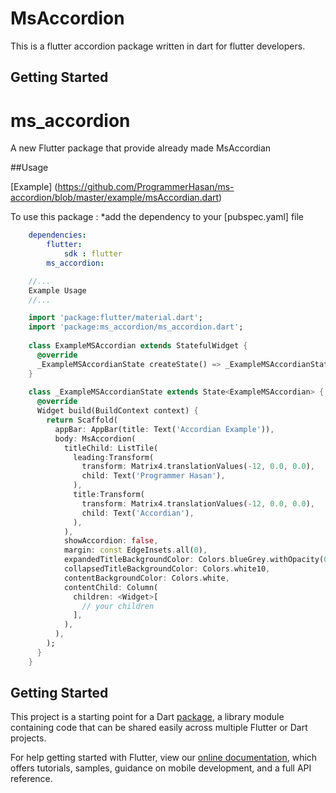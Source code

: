 # MsAccordion

This is a flutter accordion package written in dart for flutter developers.

## Getting Started

# ms_accordion

A new Flutter package that provide already made MsAccordian

##Usage

[Example] (https://github.com/ProgrammerHasan/ms-accordion/blob/master/example/msAccordian.dart)

To use this package :
*add the dependency to your [pubspec.yaml] file

```yaml
    dependencies:
        flutter:
            sdk : flutter
        ms_accordion:
```

```dart
    //...
    Example Usage
    //...

    import 'package:flutter/material.dart';
    import 'package:ms_accordion/ms_accordion.dart';
    
    class ExampleMSAccordian extends StatefulWidget {
      @override
      _ExampleMSAccordianState createState() => _ExampleMSAccordianState();
    }
    
    class _ExampleMSAccordianState extends State<ExampleMSAccordian> {
      @override
      Widget build(BuildContext context) {
        return Scaffold(
          appBar: AppBar(title: Text('Accordian Example')),
          body: MsAccordion(
            titleChild: ListTile(
              leading:Transform(
                transform: Matrix4.translationValues(-12, 0.0, 0.0),
                child: Text('Programmer Hasan'),
              ),
              title:Transform(
                transform: Matrix4.translationValues(-12, 0.0, 0.0),
                child: Text('Accordian'),
              ),
            ),
            showAccordion: false,
            margin: const EdgeInsets.all(0),
            expandedTitleBackgroundColor: Colors.blueGrey.withOpacity(0.3),
            collapsedTitleBackgroundColor: Colors.white10,
            contentBackgroundColor: Colors.white,
            contentChild: Column(
              children: <Widget>[
                // your children
              ],
            ),
          ),
        );
      }
    }

```


## Getting Started

This project is a starting point for a Dart
[package](https://flutter.dev/developing-packages/),
a library module containing code that can be shared easily across
multiple Flutter or Dart projects.

For help getting started with Flutter, view our 
[online documentation](https://flutter.dev/docs), which offers tutorials, 
samples, guidance on mobile development, and a full API reference.
